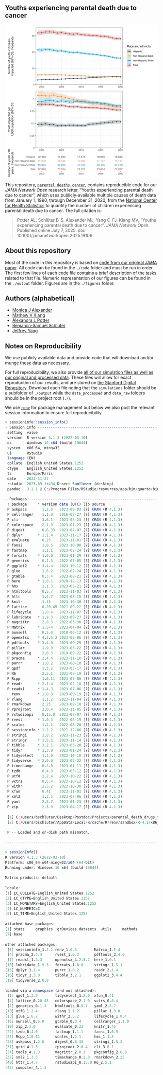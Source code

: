 
<!-- README.md is generated from README.Rmd. Please edit that file -->

## Youths experiencing parental death due to cancer

<img src="./figures/fig1_allcancers.jpg" width="750px" style="display: block; margin: auto;" />

This repository,
[`parental_deaths_cancer`](https://github.com/mkiang/parental_deaths_cancer),
contains reproducible code for our *JAMA Network Open* research letter,
“Youths experiencing parental death due to cancer”, which uses
publicly-available multiple causes of death data from January 1, 1990,
through December 31, 2020, from the [National Center for Health
Statistics](https://wonder.cdc.gov/) to quantify the number of children
experiencing parental death due to cancer. The full citation is:

> Potter AL, Schlüter B-S, Alexander MJ, Yang C-FJ, Kiang MV, “Youths
> experiencing parental death due to cancer”. *JAMA Network Open*.
> Published online July 7, 2025. doi: 10.1001/jamanetworkopen.2025.19106

## About this repository

Most of the code in this repository is based on [code from our original
*JAMA* paper](https://github.com/benjisamschlu/parental_deaths). All
code can be found in the `./code` folder and must be run in order. The
first few lines of each code file contains a brief description of the
tasks related to that file. Numeric representation of our figures can be
found in the `./output` folder. Figures are in the `./figures` folder.

## Authors (alphabetical)

- [Monica J Alexander](https://www.monicaalexander.com/)
- [Mathew V Kiang](https://mathewkiang.com)
- [Alexandra L
  Potter](https://www.linkedin.com/in/alexandra-potter-63b5681aa/)
- [Benjamin-Samuel Schlüter](https://www.benjaminschluter.com/)
- [Jeffrey Yang](https://yang-lab.mgh.harvard.edu)

## Notes on Reproducibility

We use publicly available data and provide code that will download
and/or munge these data as necessary.

For full reproducibility, we also provide [all of our simulation files
as well as our original and processed data](). These files will allow
for exact reproduction of our results, and are stored on [the Stanford
Digital Repository](). Download each file noting that the `simulations`
folder should be a subfolder of `./output` while the `data_processed`
and `data_raw` folders should be in the project root (`./`).

We use [`renv`](https://rstudio.github.io/renv/index.html) for package
management but below we also post the relevant session information to
ensure full reproducibility.

``` r
> sessioninfo::session_info()
- Session info -------------------------------------------------------
 setting  value
 version  R version 4.1.3 (2022-03-10)
 os       Windows 10 x64 (build 19044)
 system   x86_64, mingw32
 ui       RStudio
 language (EN)
 collate  English_United States.1252
 ctype    English_United States.1252
 tz       Europe/Paris
 date     2023-11-27
 rstudio  2023.09.1+494 Desert Sunflower (desktop)
 pandoc   3.1.1 @ C:/Program Files/RStudio/resources/app/bin/quarto/bin/tools/ (via rmarkdown)

- Packages -----------------------------------------------------------
 ! package     * version date (UTC) lib source
 P askpass       1.2.0   2023-09-03 [?] CRAN (R 4.1.3)
 P cellranger    1.1.0   2016-07-27 [?] CRAN (R 4.1.3)
 P cli           3.6.1   2023-03-23 [?] CRAN (R 4.1.3)
 P colorspace    2.1-0   2023-01-23 [?] CRAN (R 4.1.3)
 P digest        0.6.33  2023-07-07 [?] CRAN (R 4.1.3)
 P dplyr       * 1.1.4   2023-11-17 [?] CRAN (R 4.1.3)
 P evaluate      0.23    2023-11-01 [?] CRAN (R 4.1.3)
 P fansi         1.0.5   2023-10-08 [?] CRAN (R 4.1.3)
 P fastmap       1.1.1   2023-02-24 [?] CRAN (R 4.1.3)
 P forcats     * 1.0.0   2023-01-29 [?] CRAN (R 4.1.3)
 P generics      0.1.3   2022-07-05 [?] CRAN (R 4.1.3)
 P ggplot2     * 3.4.4   2023-10-12 [?] CRAN (R 4.1.3)
 P glue          1.6.2   2022-02-24 [?] CRAN (R 4.1.3)
 P gtable        0.3.4   2023-08-21 [?] CRAN (R 4.1.3)
 P here        * 1.0.1   2020-12-13 [?] CRAN (R 4.1.3)
 P hms           1.1.3   2023-03-21 [?] CRAN (R 4.1.3)
 P htmltools     0.5.7   2023-11-03 [?] CRAN (R 4.1.3)
 P httr          1.4.7   2023-08-15 [?] CRAN (R 4.1.3)
 P knitr         1.45    2023-10-30 [?] CRAN (R 4.1.3)
 P lattice       0.20-45 2021-09-22 [?] CRAN (R 4.1.3)
 P lifecycle     1.0.4   2023-11-07 [?] CRAN (R 4.1.3)
 P lubridate   * 1.9.3   2023-09-27 [?] CRAN (R 4.1.3)
 P magrittr      2.0.3   2022-03-30 [?] CRAN (R 4.1.3)
 P Matrix      * 1.5-4   2023-04-04 [?] CRAN (R 4.1.3)
 P munsell       0.5.0   2018-06-12 [?] CRAN (R 4.1.3)
 P openxlsx    * 4.2.5.2 2023-02-06 [?] CRAN (R 4.1.3)
 P pdftools    * 3.4.0   2023-09-25 [?] CRAN (R 4.1.3)
 P pillar        1.9.0   2023-03-22 [?] CRAN (R 4.1.3)
 P pkgconfig     2.0.3   2019-09-22 [?] CRAN (R 4.1.3)
 P pracma      * 2.4.4   2023-11-10 [?] CRAN (R 4.1.3)
 P purrr       * 1.0.2   2023-08-10 [?] CRAN (R 4.1.3)
 P qpdf          1.3.2   2023-03-17 [?] CRAN (R 4.1.3)
 P R6            2.5.1   2021-08-19 [?] CRAN (R 4.1.3)
 P Rcpp          1.0.11  2023-07-06 [?] CRAN (R 4.1.3)
 P readr       * 2.1.4   2023-02-10 [?] CRAN (R 4.1.3)
 P readxl      * 1.4.3   2023-07-06 [?] CRAN (R 4.1.3)
   renv        * 1.0.3   2023-09-19 [1] CRAN (R 4.1.3)
 P rlang         1.1.2   2023-11-04 [?] CRAN (R 4.1.3)
 P rmarkdown     2.25    2023-09-18 [?] CRAN (R 4.1.3)
 P rprojroot     2.0.4   2023-11-05 [?] CRAN (R 4.1.3)
 P rstudioapi    0.15.0  2023-07-07 [?] CRAN (R 4.1.3)
 P rvest       * 1.0.3   2022-08-19 [?] CRAN (R 4.1.3)
 P scales        1.2.1   2022-08-20 [?] CRAN (R 4.1.3)
 P sessioninfo * 1.2.2   2021-12-06 [?] CRAN (R 4.1.3)
 P stringi       1.8.2   2023-11-23 [?] CRAN (R 4.1.3)
 P stringr     * 1.5.1   2023-11-14 [?] CRAN (R 4.1.3)
 P tibble      * 3.2.1   2023-03-20 [?] CRAN (R 4.1.3)
 P tidyr       * 1.3.0   2023-01-24 [?] CRAN (R 4.1.3)
 P tidyselect    1.2.0   2022-10-10 [?] CRAN (R 4.1.3)
 P tidyverse   * 2.0.0   2023-02-22 [?] CRAN (R 4.1.3)
 P timechange    0.2.0   2023-01-11 [?] CRAN (R 4.1.3)
 P tzdb          0.4.0   2023-05-12 [?] CRAN (R 4.1.3)
 P utf8          1.2.4   2023-10-22 [?] CRAN (R 4.1.3)
 P vctrs         0.6.4   2023-10-12 [?] CRAN (R 4.1.3)
 P withr         2.5.2   2023-10-30 [?] CRAN (R 4.1.3)
 P xfun          0.41    2023-11-01 [?] CRAN (R 4.1.3)
 P xml2          1.3.5   2023-07-06 [?] CRAN (R 4.1.3)
 P yaml          2.3.7   2023-01-23 [?] CRAN (R 4.1.3)
 P zip           2.3.0   2023-04-17 [?] CRAN (R 4.1.3)

 [1] C:/Users/bschluter/Desktop/Postdoc/Projects/parental_death_drugs_firearms/renv/library/R-4.1/x86_64-w64-mingw32
 [2] C:/Users/bschluter/AppData/Local/R/cache/R/renv/sandbox/R-4.1/x86_64-w64-mingw32/5d681d51

 P -- Loaded and on-disk path mismatch.

----------------------------------------------------------------------
```

``` r
> sessionInfo()
R version 4.1.3 (2022-03-10)
Platform: x86_64-w64-mingw32/x64 (64-bit)
Running under: Windows 10 x64 (build 19044)

Matrix products: default

locale:
[1] LC_COLLATE=English_United States.1252 
[2] LC_CTYPE=English_United States.1252   
[3] LC_MONETARY=English_United States.1252
[4] LC_NUMERIC=C                          
[5] LC_TIME=English_United States.1252    

attached base packages:
[1] stats     graphics  grDevices datasets  utils     methods  
[7] base     

other attached packages:
 [1] sessioninfo_1.2.2 renv_1.0.3        Matrix_1.5-4     
 [4] pracma_2.4.4      rvest_1.0.3       pdftools_3.4.0   
 [7] readxl_1.4.3      openxlsx_4.2.5.2  here_1.0.1       
[10] lubridate_1.9.3   forcats_1.0.0     stringr_1.5.1    
[13] dplyr_1.1.4       purrr_1.0.2       readr_2.1.4      
[16] tidyr_1.3.0       tibble_3.2.1      ggplot2_3.4.4    
[19] tidyverse_2.0.0  

loaded via a namespace (and not attached):
 [1] qpdf_1.3.2        tidyselect_1.2.0  xfun_0.41        
 [4] lattice_0.20-45   colorspace_2.1-0  vctrs_0.6.4      
 [7] generics_0.1.3    htmltools_0.5.7   yaml_2.3.7       
[10] utf8_1.2.4        rlang_1.1.2       pillar_1.9.0     
[13] glue_1.6.2        withr_2.5.2       lifecycle_1.0.4  
[16] munsell_0.5.0     gtable_0.3.4      cellranger_1.1.0 
[19] zip_2.3.0         evaluate_0.23     knitr_1.45       
[22] tzdb_0.4.0        fastmap_1.1.1     fansi_1.0.5      
[25] Rcpp_1.0.11       scales_1.2.1      hms_1.1.3        
[28] askpass_1.2.0     digest_0.6.33     stringi_1.8.2    
[31] grid_4.1.3        rprojroot_2.0.4   cli_3.6.1        
[34] tools_4.1.3       magrittr_2.0.3    pkgconfig_2.0.3  
[37] xml2_1.3.5        timechange_0.2.0  rmarkdown_2.25   
[40] httr_1.4.7        rstudioapi_0.15.0 R6_2.5.1         
[43] compiler_4.1.3  
```
